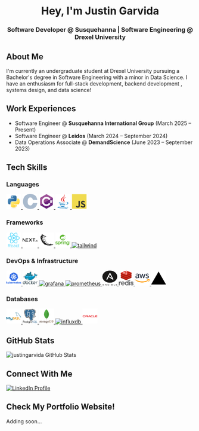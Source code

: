 <h1 align="center">Hey, I'm Justin Garvida</h1>
<h3 align="center">Software Developer @ Susquehanna | Software Engineering @ Drexel University</h3>

<!-- ABOUT ME -->
<h2 align="left">About Me</h2>
<p>I'm currently an undergraduate student at Drexel University pursuing a Bachelor's degree in Software Engineering with a minor in Data Science. I have an enthusiasm for full-stack development, backend development , systems design, and data science! </p>

<h2 align="left">Work Experiences</h3>
<ul>
  <li>Software Engineer @ <strong>Susquehanna International Group</strong> (March 2025 – Present)</li>
  <li>Software Engineer @ <strong>Leidos</strong> (March 2024 – September 2024)</li>
  <li>Data Operations Associate @ <strong>DemandScience</strong> (June 2023 – September 2023)</li>
</ul>

<!-- TECH SKILLS -->
<h2 align="left">Tech Skills</h2>

<h3 align="left">Languages</h3>
<p>
  <a href="https://www.oracle.com/" target="_blank" rel="noreferrer">
    <img src="https://raw.githubusercontent.com/devicons/devicon/master/icons/python/python-original.svg" alt="python" width="40" height="40"/>
  </a>
  <a href="https://www.cprogramming.com/" target="_blank" rel="noreferrer">
    <img src="https://raw.githubusercontent.com/devicons/devicon/master/icons/c/c-original.svg" alt="c" width="40" height="40"/>
  </a>
  <a href="https://www.w3schools.com/cs/" target="_blank" rel="noreferrer">
    <img src="https://raw.githubusercontent.com/devicons/devicon/master/icons/csharp/csharp-original.svg" alt="csharp" width="40" height="40"/>
  </a>
  <a href="https://www.java.com" target="_blank" rel="noreferrer">
    <img src="https://raw.githubusercontent.com/devicons/devicon/master/icons/java/java-original.svg" alt="java" width="40" height="40"/>
  </a>
  <a href="https://developer.mozilla.org/en-US/docs/Web/JavaScript" target="_blank" rel="noreferrer">
    <img src="https://raw.githubusercontent.com/devicons/devicon/master/icons/javascript/javascript-original.svg" alt="javascript" width="40" height="40"/>
  </a>
</p>

<h3 align="left">Frameworks</h3>
<p>
  <a href="https://reactjs.org/" target="_blank" rel="noreferrer">
    <img src="https://raw.githubusercontent.com/devicons/devicon/master/icons/react/react-original-wordmark.svg" alt="react" width="40" height="40"/>
  </a>
  <a href="https://nextjs.org/" target="_blank" rel="noreferrer">
    <img src="https://raw.githubusercontent.com/devicons/devicon/master/icons/nextjs/nextjs-original-wordmark.svg" alt="nextjs" width="40" height="40"/>
  </a>
  <a href="https://flask.palletsprojects.com/" target="_blank" rel="noreferrer">
    <img src="https://raw.githubusercontent.com/devicons/devicon/master/icons/flask/flask-original.svg" alt="flask" width="40" height="40"/>
  </a>
  <a href="https://spring.io/projects/spring-boot" target="_blank" rel="noreferrer">
    <img src="https://raw.githubusercontent.com/devicons/devicon/master/icons/spring/spring-original-wordmark.svg" alt="spring boot" width="40" height="40"/>
  </a>
  <a href="https://tailwindcss.com/" target="_blank" rel="noreferrer">
    <img src="https://www.vectorlogo.zone/logos/tailwindcss/tailwindcss-icon.svg" alt="tailwind" width="40" height="40"/>
  </a>
</p>


<h3 align="left">DevOps & Infrastructure</h3>
<p>
  <a href="https://kubernetes.io/" target="_blank" rel="noreferrer">
  <img src="https://raw.githubusercontent.com/devicons/devicon/master/icons/kubernetes/kubernetes-plain-wordmark.svg" alt="kubernetes" width="40" height="40"/>
</a>
<a href="https://www.docker.com/" target="_blank" rel="noreferrer">
  <img src="https://raw.githubusercontent.com/devicons/devicon/master/icons/docker/docker-original-wordmark.svg" alt="docker" width="40" height="40"/>
</a>
<a href="https://grafana.com/" target="_blank" rel="noreferrer">
  <img src="https://raw.githubusercontent.com/gilbarbara/logos/main/logos/grafana.svg" alt="grafana" width="40" height="40"/>
</a>
<a href="https://prometheus.io/" target="_blank" rel="noreferrer">
  <img src="https://raw.githubusercontent.com/gilbarbara/logos/main/logos/prometheus.svg" alt="prometheus" width="40" height="40"/>
</a>
<a href="https://www.ansible.com/" target="_blank" rel="noreferrer">
  <img src="https://raw.githubusercontent.com/gilbarbara/logos/main/logos/ansible.svg" alt="ansible" width="40" height="40"/>
</a>
<a href="https://redis.io/" target="_blank" rel="noreferrer">
  <img src="https://raw.githubusercontent.com/devicons/devicon/master/icons/redis/redis-original-wordmark.svg" alt="redis" width="40" height="40"/>
</a>
<a href="https://aws.amazon.com/" target="_blank" rel="noreferrer">
  <img src="https://raw.githubusercontent.com/devicons/devicon/master/icons/amazonwebservices/amazonwebservices-original-wordmark.svg" alt="aws" width="40" height="40"/>
</a>
  <a href="https://vercel.com/" target="_blank" rel="noreferrer">
  <img src="https://raw.githubusercontent.com/devicons/devicon/master/icons/vercel/vercel-original.svg" alt="vercel" width="40" height="40"/>
</a>

</p>

<h3 align="left">Databases</h3>
<p>
  <a href="https://www.mysql.com/" target="_blank" rel="noreferrer">
    <img src="https://raw.githubusercontent.com/devicons/devicon/master/icons/mysql/mysql-original-wordmark.svg" alt="mysql" width="40" height="40"/>
  </a>
  <a href="https://www.postgresql.org/" target="_blank" rel="noreferrer">
    <img src="https://raw.githubusercontent.com/devicons/devicon/master/icons/postgresql/postgresql-original-wordmark.svg" alt="postgresql" width="40" height="40"/>
  </a>
  <a href="https://www.mongodb.com/" target="_blank" rel="noreferrer">
    <img src="https://raw.githubusercontent.com/devicons/devicon/master/icons/mongodb/mongodb-original-wordmark.svg" alt="mongodb" width="40" height="40"/>
  </a>
  <a href="https://www.influxdata.com/" target="_blank" rel="noreferrer">
    <img src="https://avatars.githubusercontent.com/u/5713248?s=200&v=4" alt="influxdb" width="40" height="40"/>
  </a>
  <a href="https://www.oracle.com/database/" target="_blank" rel="noreferrer">
    <img src="https://raw.githubusercontent.com/devicons/devicon/master/icons/oracle/oracle-original.svg" alt="oracledb" width="40" height="40"/>
  </a>
</p>

<!-- GITHUB STATS -->
<h2 align="left">GitHub Stats</h2>
<p>
  <img src="https://github-readme-stats.vercel.app/api?username=justingarvida&show_icons=true&locale=en&theme=tokyonight&count_private=true" alt="justingarvida GitHub Stats" />
</p>

<!-- CONNECT -->
<h2 align="left">Connect With Me</h2>
<p>
  <a href="https://www.linkedin.com/in/justingarvida/" target="_blank">
    <img src="https://raw.githubusercontent.com/rahuldkjain/github-profile-readme-generator/master/src/images/icons/Social/linked-in-alt.svg" alt="LinkedIn Profile" height="30" width="40" />
  </a>
</p>

<!-- PORTFOLIO -->
<h2 align="left">Check My Portfolio Website!</h2>
<p>Adding soon...</p>

